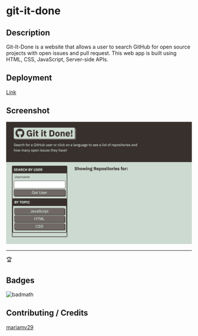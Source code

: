 # git-it-done

## Description 
Git-It-Done is a website that allows a user to search GitHub for open source projects with open issues and pull request. This web app is built using HTML, CSS, JavaScript, Server-side APIs. 


## Deployment 
[Link](https://mariamv29.github.io/git-it-done/)

## Screenshot
![screenshot](./assets/images/git.jpg)




---

🏆 
## Badges

![badmath](https://img.shields.io/github/languages/top/nielsenjared/badmath)




## Contributing / Credits

[mariamv29](https://github.com/mariamv29/README-generator.git)